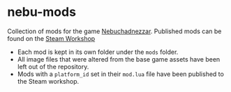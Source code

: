 # nebu-mods
Collection of mods for the game [Nebuchadnezzar](https://nepos.games/nebuchadnezzar/). 
Published mods can be found on the [Steam Workshop](https://steamcommunity.com/id/nugsynash/myworkshopfiles/?appid=1157220)

- Each mod is kept in its own folder under the `mods` folder.
- All image files that were altered from the base game assets have been left out of the repository.
- Mods with a `platform_id` set in their `mod.lua` file have been published to the Steam workshop.
